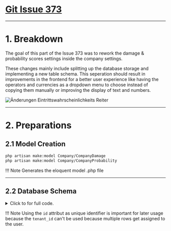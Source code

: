 # [Git Issue 373](https://git.etes.de/edira/edira/-/issues/373)

---

# 1. Breakdown

The goal of this part of the Issue 373 was to rework the damage & probability scores settings inside the company settings. 

These changes mainly include splitting up the database storage and implementing a new table schema. This seperation should result in improvements in the frontend for a better user experience like having the operators and currencies as a dropdown menu to choose instead of copying them manually or improving the display of text and numbers.

![Änderungen Eintrittswahrscheinlichkeits Reiter](../src/img/1.png)

---

# 2. Preparations

## 2.1 Model Creation

```bash
php artisan make:model Company/CompanyDamage
php artisan make:model Company/CompanyProbability
```

!!! Note 
    Generates the eloquent model .php file

---

## 2.2 Database Schema

<details>
<summary>Click to for full code.</summary>
<pre id="codeblock">
<code class="language-php" id="codeblock">Schema::create('company_damage', function (Blueprint $table) {
    $table->id();
    $table->unsignedBigInteger('tenant_id');

    $table->unsignedBigInteger('score_number');
    $table->boolean('is_company_damage');
    $table->string('operator')->index()->default('');
    $table->unsignedBigInteger('value');
    $table->string('currency')->index()->default('');

    $table->timestamps();

    $table->foreign('tenant_id')->references('id')->on('tenants')->onDelete('cascade');
    $table->unique('id');
});</code>
</pre>
</details>

!!! Note 
    Using the `id` attribut as unique identifier is important for later usage because the `tenant_id` can't be used because multiple rows get assigned to the user.
